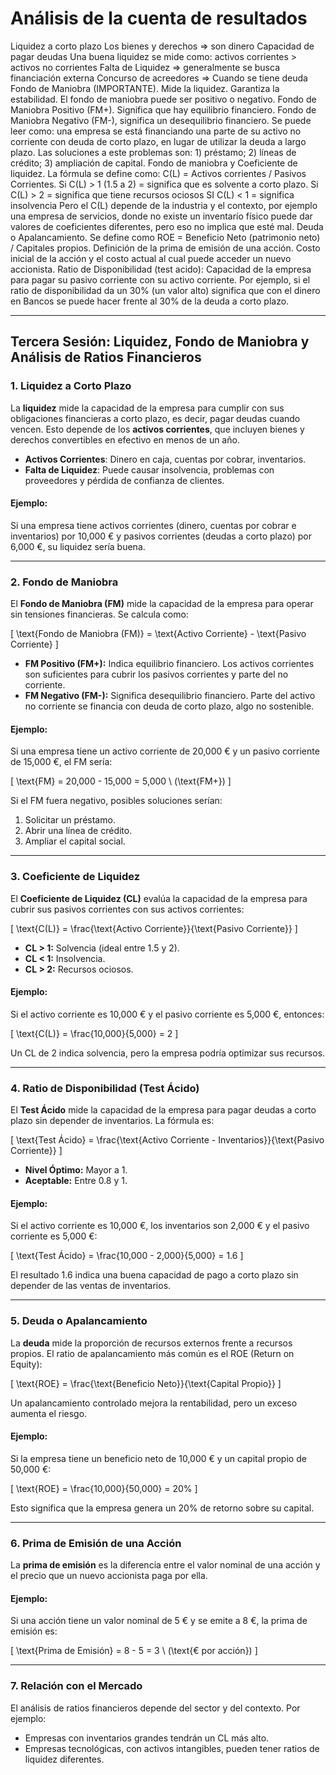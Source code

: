 # Análisis de la cuenta de resultados

Liquidez a corto plazo
Los bienes y derechos => son dinero
Capacidad de pagar deudas
Una buena liquidez se mide como: activos corrientes > activos no corrientes
Falta de Liquidez => generalmente se busca financiación externa
Concurso de acreedores => Cuando se tiene deuda
Fondo de Maniobra (IMPORTANTE). Mide la liquidez. Garantiza la estabilidad. El fondo de maniobra puede ser positivo o negativo.
Fondo de Maniobra Positivo (FM+). Significa que hay equilibrio financiero.
Fondo de Maniobra Negativo (FM-), significa un desequilibrio financiero. Se puede leer como: una empresa se está financiando una parte de su activo no corriente con deuda de corto plazo, en lugar de utilizar la deuda a largo plazo. Las soluciones a este problemas son: 1) préstamo; 2) líneas de crédito; 3) ampliación de capital.
Fondo de maniobra y Coeficiente de liquidez. La fórmula se define como: C(L) = Activos corrientes / Pasivos Corrientes.
Si C(L) > 1 (1.5 a 2) = significa que es solvente a corto plazo.
Si C(L) > 2 = significa que tiene recursos ociosos
SI C(L) < 1 = significa insolvencia
Pero el C(L) depende de la industria y el contexto, por ejemplo una empresa de servicios, donde no existe un inventarío físico puede dar valores de coeficientes diferentes, pero eso no implica que esté mal.
Deuda o Apalancamiento. Se define como ROE = Beneficio Neto (patrimonio neto) / Capitales propios.
Definición de la prima de emisión de una acción. Costo inicial de la acción y el costo actual al cual puede acceder un nuevo accionista.
Ratio de Disponibilidad (test acido): Capacidad de la empresa para pagar su pasivo corriente con su activo corriente. Por ejemplo, si el ratio de disponibilidad da un 30% (un valor alto) significa que con el dinero en Bancos se puede hacer frente al 30% de la deuda a corto plazo.


---

## **Tercera Sesión: Liquidez, Fondo de Maniobra y Análisis de Ratios Financieros**

### **1. Liquidez a Corto Plazo**

La **liquidez** mide la capacidad de la empresa para cumplir con sus obligaciones financieras a corto plazo, es decir, pagar deudas cuando vencen. Esto depende de los **activos corrientes**, que incluyen bienes y derechos convertibles en efectivo en menos de un año.

- **Activos Corrientes**: Dinero en caja, cuentas por cobrar, inventarios.
- **Falta de Liquidez**: Puede causar insolvencia, problemas con proveedores y pérdida de confianza de clientes.

#### **Ejemplo:**
Si una empresa tiene activos corrientes (dinero, cuentas por cobrar e inventarios) por 10,000 € y pasivos corrientes (deudas a corto plazo) por 6,000 €, su liquidez sería buena.

---

### **2. Fondo de Maniobra**
El **Fondo de Maniobra (FM)** mide la capacidad de la empresa para operar sin tensiones financieras. Se calcula como:

\[
\text{Fondo de Maniobra (FM)} = \text{Activo Corriente} - \text{Pasivo Corriente}
\]

- **FM Positivo (FM+):** Indica equilibrio financiero. Los activos corrientes son suficientes para cubrir los pasivos corrientes y parte del no corriente.
- **FM Negativo (FM-):** Significa desequilibrio financiero. Parte del activo no corriente se financia con deuda de corto plazo, algo no sostenible.

#### **Ejemplo:**
Si una empresa tiene un activo corriente de 20,000 € y un pasivo corriente de 15,000 €, el FM sería:

\[
\text{FM} = 20,000 - 15,000 = 5,000 \ (\text{FM+})
\]

Si el FM fuera negativo, posibles soluciones serían:
1. Solicitar un préstamo.
2. Abrir una línea de crédito.
3. Ampliar el capital social.

---

### **3. Coeficiente de Liquidez**
El **Coeficiente de Liquidez (CL)** evalúa la capacidad de la empresa para cubrir sus pasivos corrientes con sus activos corrientes:

\[
\text{C(L)} = \frac{\text{Activo Corriente}}{\text{Pasivo Corriente}}
\]

- **CL > 1:** Solvencia (ideal entre 1.5 y 2).
- **CL < 1:** Insolvencia.
- **CL > 2:** Recursos ociosos.

#### **Ejemplo:**
Si el activo corriente es 10,000 € y el pasivo corriente es 5,000 €, entonces:

\[
\text{C(L)} = \frac{10,000}{5,000} = 2
\]

Un CL de 2 indica solvencia, pero la empresa podría optimizar sus recursos.

---

### **4. Ratio de Disponibilidad (Test Ácido)**
El **Test Ácido** mide la capacidad de la empresa para pagar deudas a corto plazo sin depender de inventarios. La fórmula es:

\[
\text{Test Ácido} = \frac{\text{Activo Corriente - Inventarios}}{\text{Pasivo Corriente}}
\]

- **Nivel Óptimo:** Mayor a 1.
- **Aceptable:** Entre 0.8 y 1.

#### **Ejemplo:**
Si el activo corriente es 10,000 €, los inventarios son 2,000 € y el pasivo corriente es 5,000 €:

\[
\text{Test Ácido} = \frac{10,000 - 2,000}{5,000} = 1.6
\]

El resultado 1.6 indica una buena capacidad de pago a corto plazo sin depender de las ventas de inventarios.

---

### **5. Deuda o Apalancamiento**
La **deuda** mide la proporción de recursos externos frente a recursos propios. El ratio de apalancamiento más común es el ROE (Return on Equity):

\[
\text{ROE} = \frac{\text{Beneficio Neto}}{\text{Capital Propio}}
\]

Un apalancamiento controlado mejora la rentabilidad, pero un exceso aumenta el riesgo.

#### **Ejemplo:**
Si la empresa tiene un beneficio neto de 10,000 € y un capital propio de 50,000 €:

\[
\text{ROE} = \frac{10,000}{50,000} = 20\%
\]

Esto significa que la empresa genera un 20% de retorno sobre su capital.

---

### **6. Prima de Emisión de una Acción**
La **prima de emisión** es la diferencia entre el valor nominal de una acción y el precio que un nuevo accionista paga por ella.

#### **Ejemplo:**
Si una acción tiene un valor nominal de 5 € y se emite a 8 €, la prima de emisión es:

\[
\text{Prima de Emisión} = 8 - 5 = 3 \ (\text{€ por acción})
\]

---

### **7. Relación con el Mercado**
El análisis de ratios financieros depende del sector y del contexto. Por ejemplo:
- Empresas con inventarios grandes tendrán un CL más alto.
- Empresas tecnológicas, con activos intangibles, pueden tener ratios de liquidez diferentes.
